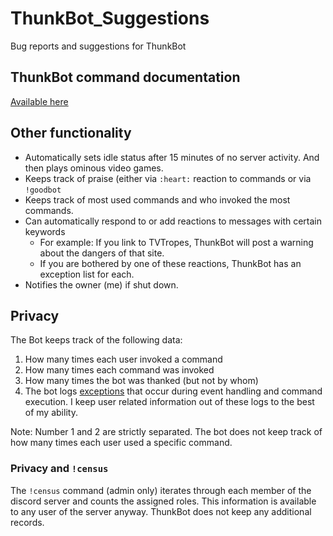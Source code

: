 # ThunkBot_Suggestions
Bug reports and suggestions for ThunkBot

## ThunkBot command documentation

[Available here](./Commands.md)

## Other functionality

* Automatically sets idle status after 15 minutes of no server activity. And then plays ominous video games.
* Keeps track of praise (either via `:heart:` reaction to commands or via `!goodbot`
* Keeps track of most used commands and who invoked the most commands.
* Can automatically respond to or add reactions to messages with certain keywords
   * For example: If you link to TVTropes, ThunkBot will post a warning about the dangers of that site.
   * If you are bothered by one of these reactions, ThunkBot has an exception list for each. 
* Notifies the owner (me) if shut down.

## Privacy

The Bot keeps track of the following data:

1) How many times each user invoked a command
2) How many times each command was invoked
3) How many times the bot was thanked (but not by whom)
4) The bot logs [exceptions](https://en.wikipedia.org/wiki/Exception_handling) that occur during event handling and command execution. I keep user related information out of these logs to the best of my ability.
   
Note: Number 1 and 2 are strictly separated. The bot does not keep track of how many times each user used a specific command.

### Privacy and  `!census`

The `!census` command (admin only) iterates through each member of the discord server and counts the assigned roles. This information is available to any user of the server anyway. ThunkBot does not keep any additional records.
